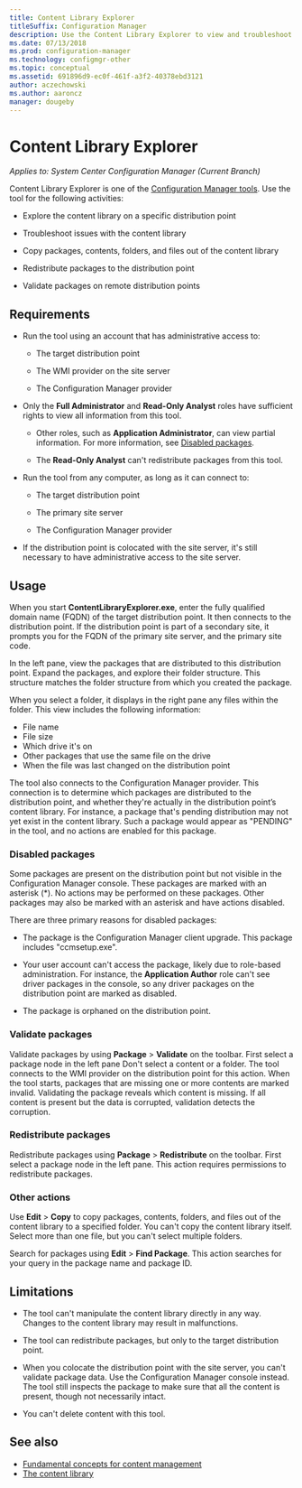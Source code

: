 ```yaml
---
title: Content Library Explorer
titleSuffix: Configuration Manager
description: Use the Content Library Explorer to view and troubleshoot the content library on a Configuration Manager distribution point. 
ms.date: 07/13/2018
ms.prod: configuration-manager
ms.technology: configmgr-other
ms.topic: conceptual
ms.assetid: 691896d9-ec0f-461f-a3f2-40378ebd3121
author: aczechowski
ms.author: aaroncz
manager: dougeby
---
```


# Content Library Explorer

*Applies to: System Center Configuration Manager (Current Branch)*

Content Library Explorer is one of the [Configuration Manager tools](/sccm/core/support/tools). Use the tool for the following activities:  

- Explore the content library on a specific distribution point  

- Troubleshoot issues with the content library  

- Copy packages, contents, folders, and files out of the content library  

- Redistribute packages to the distribution point  

- Validate packages on remote distribution points  



## Requirements

- Run the tool using an account that has administrative access to:  

    - The target distribution point  

    - The WMI provider on the site server  

    - The Configuration Manager provider  

- Only the **Full Administrator** and **Read-Only Analyst** roles have sufficient rights to view all information from this tool.  

    - Other roles, such as **Application Administrator**, can view partial information. For more information, see [Disabled packages](#bkmk_disabled-packages).  

    - The **Read-Only Analyst** can't redistribute packages from this tool.  

- Run the tool from any computer, as long as it can connect to:  

    - The target distribution point  

    - The primary site server  

    - The Configuration Manager provider  

- If the distribution point is colocated with the site server, it's still necessary to have administrative access to the site server.  



## Usage 

When you start **ContentLibraryExplorer.exe**, enter the fully qualified domain name (FQDN) of the target distribution point. It then connects to the distribution point. If the distribution point is part of a secondary site, it prompts you for the FQDN of the primary site server, and the primary site code.

In the left pane, view the packages that are distributed to this distribution point. Expand the packages, and explore their folder structure. This structure matches the folder structure from which you created the package.

When you select a folder, it displays in the right pane any files within the folder. This view includes the following information: 
- File name
- File size
- Which drive it's on
- Other packages that use the same file on the drive
- When the file was last changed on the distribution point

The tool also connects to the Configuration Manager provider. This connection is to determine which packages are distributed to the distribution point, and whether they're actually in the distribution point’s content library. For instance, a package that's pending distribution may not yet exist in the content library. Such a package would appear as "PENDING" in the tool, and no actions are enabled for this package.


### <a name="bkmk_disabled-packages"></a> Disabled packages

Some packages are present on the distribution point but not visible in the Configuration Manager console. These packages are marked with an asterisk (\*). No actions may be performed on these packages. Other packages may also be marked with an asterisk and have actions disabled. 

There are three primary reasons for disabled packages:  

- The package is the Configuration Manager client upgrade. This package includes "ccmsetup.exe".  

- Your user account can't access the package, likely due to role-based administration. For instance, the **Application Author** role can't see driver packages in the console, so any driver packages on the distribution point are marked as disabled.  

- The package is orphaned on the distribution point.  


### Validate packages

Validate packages by using **Package** > **Validate** on the toolbar. First select a package node in the left pane Don't select a content or a folder. The tool connects to the WMI provider on the distribution point for this action. When the tool starts, packages that are missing one or more contents are marked invalid. Validating the package reveals which content is missing. If all content is present but the data is corrupted, validation detects the corruption.


### Redistribute packages

Redistribute packages using **Package** > **Redistribute** on the toolbar. First select a package node in the left pane. This action requires permissions to redistribute packages.


### Other actions

Use **Edit** > **Copy** to copy packages, contents, folders, and files out of the content library to a specified folder. You can't copy the content library itself. Select more than one file, but you can't select multiple folders.

Search for packages using **Edit** > **Find Package**. This action searches for your query in the package name and package ID.



## Limitations

- The tool can't manipulate the content library directly in any way. Changes to the content library may result in malfunctions.  

- The tool can redistribute packages, but only to the target distribution point.  

- When you colocate the distribution point with the site server, you can't validate package data. Use the Configuration Manager console instead. The tool still inspects the package to make sure that all the content is present, though not necessarily intact.  

- You can't delete content with this tool.



## See also

- [Fundamental concepts for content management](/sccm/core/plan-design/hierarchy/fundamental-concepts-for-content-management)
- [The content library](/sccm/core/plan-design/hierarchy/the-content-library)
